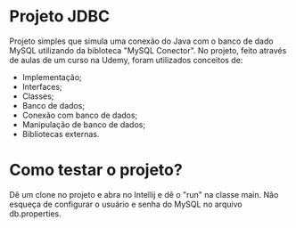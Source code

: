 <h1>
 Projeto JDBC
</h1>
<p>
 Projeto simples que simula uma conexão do Java com o banco de dado MySQL utilizando da bibloteca "MySQL Conector". 
  No projeto, feito através de aulas de um curso na Udemy, foram utilizados conceitos de:
</p>
<ul>
  <li>
    Implementação;
  </li>
  <li>
    Interfaces;
  </li>
  <li>
    Classes;
  </li>
  <li>
    Banco de dados;
  </li>
  <li>
    Conexão com banco de dados;
  </li>
  <li>
    Manipulação de banco de dados;
  </li>
  <li>
    Bibliotecas externas.
  </li>
</ul>
<h1>
  Como testar o projeto?
</h1>
<p>
  Dê um clone no projeto e abra no Intellij e dê o "run" na classe main. Não esqueça de configurar o usuário e senha do MySQL no arquivo db.properties.
</p>

